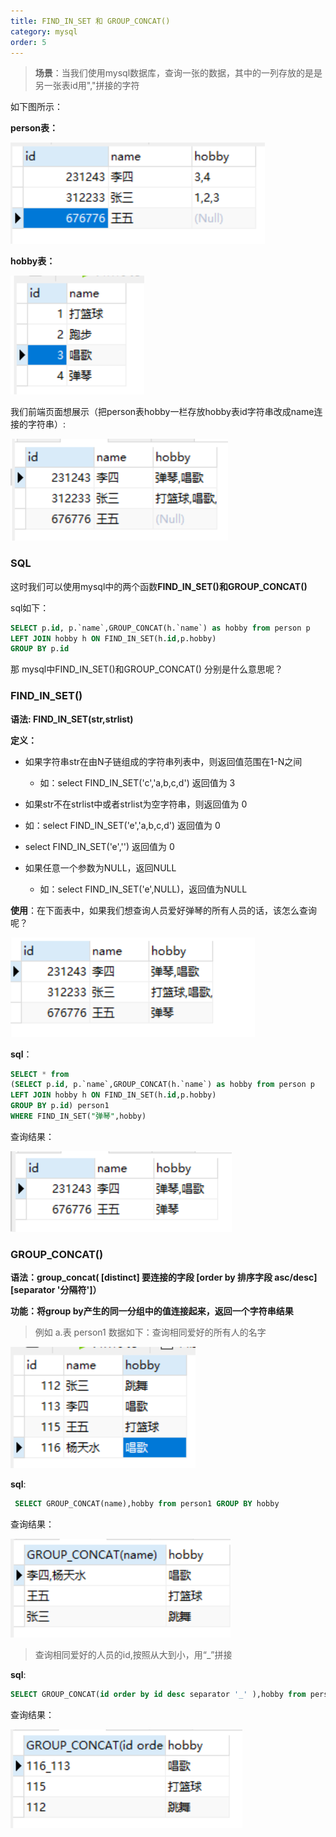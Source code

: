 ```yaml
---
title: FIND_IN_SET 和 GROUP_CONCAT()
category: mysql
order: 5
---
```




> **场景**：当我们使用mysql数据库，查询一张的数据，其中的一列存放的是是另一张表id用","拼接的字符



如下图所示：

**person表：**

![img](../../images/mysql/mysql08.png)

**hobby表：**

![img](../../images/mysql/mysql09.png)

我们前端页面想展示（把person表hobby一栏存放hobby表id字符串改成name连接的字符串）:

![img](../../images/mysql/mysql10.png)

### SQL

这时我们可以使用mysql中的两个函数**FIND_IN_SET()**和**GROUP_CONCAT()**

sql如下：

```sql
SELECT p.id, p.`name`,GROUP_CONCAT(h.`name`) as hobby from person p
LEFT JOIN hobby h ON FIND_IN_SET(h.id,p.hobby)
GROUP BY p.id
```



那 mysql中FIND_IN_SET()和GROUP_CONCAT() 分别是什么意思呢？

### FIND_IN_SET()

 **语法:  FIND_IN_SET(str,strlist)**

 **定义：** 

- 如果字符串str在由N子链组成的字符串列表中，则返回值范围在1-N之间
  
  - 如：select FIND_IN_SET('c','a,b,c,d') 返回值为 3
- 如果str不在strlist中或者strlist为空字符串，则返回值为 0
  
- 如：select FIND_IN_SET('e','a,b,c,d') 返回值为 0
  
- select FIND_IN_SET('e','') 返回值为 0

- 如果任意一个参数为NULL，返回NULL
  - 如：select FIND_IN_SET('e',NULL)，返回值为NULL
  
**使用**：在下面表中，如果我们想查询人员爱好弹琴的所有人员的话，该怎么查询呢？

![img](../../images/mysql/mysql11.png)

**sql**：

```sql
SELECT * from
(SELECT p.id, p.`name`,GROUP_CONCAT(h.`name`) as hobby from person p
LEFT JOIN hobby h ON FIND_IN_SET(h.id,p.hobby)
GROUP BY p.id) person1
WHERE FIND_IN_SET("弹琴",hobby)
```

查询结果：

![img](../../images/mysql/mysql12.png)



### GROUP_CONCAT()

**语法：group_concat( [distinct] 要连接的字段 [order by 排序字段 asc/desc] [separator '分隔符']）**

**功能：将group by产生的同一分组中的值连接起来，返回一个字符串结果**

> 例如 a.表 person1 数据如下：查询相同爱好的所有人的名字

![img](../../images/mysql/mysql13.png)

 **sql**:

```sql
 SELECT GROUP_CONCAT(name),hobby from person1 GROUP BY hobby
```

查询结果：

![img](../../images/mysql/mysql14.png)

  

> 查询相同爱好的人员的id,按照从大到小，用“_”拼接

**sql**:

```sql
SELECT GROUP_CONCAT(id order by id desc separator '_' ),hobby from person1 GROUP BY hobby
```

查询结果：

![img](../../images/mysql/mysql15.png)